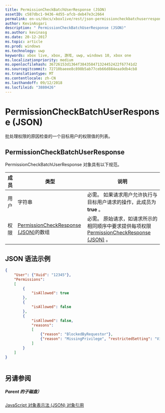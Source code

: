 ```yaml
---
title: PermissionCheckBatchUserResponse (JSON)
assetID: c587dbc1-9436-4d55-afcb-deb47e3c2664
permalink: en-us/docs/xboxlive/rest/json-permissioncheckbatchuserresponse.html
author: KevinAsgari
description: " PermissionCheckBatchUserResponse (JSON)"
ms.author: kevinasg
ms.date: 20-12-2017
ms.topic: article
ms.prod: windows
ms.technology: uwp
keywords: xbox live, xbox, 游戏, uwp, windows 10, xbox one
ms.localizationpriority: medium
ms.openlocfilehash: 36726153d1364f384358471324452422f67741d2
ms.sourcegitcommit: 72710baeee8c898b5ab77ceb66d884eaa9db4cb8
ms.translationtype: MT
ms.contentlocale: zh-CN
ms.lasthandoff: 09/12/2018
ms.locfileid: "3880426"
---
```

# <a name="permissioncheckbatchuserresponse-json"></a>PermissionCheckBatchUserResponse (JSON)
批处理权限的原因检查的一个目标用户的权限值的列表。 
<a id="ID4EN"></a>

 
## <a name="permissioncheckbatchuserresponse"></a>PermissionCheckBatchUserResponse
 
PermissionCheckBatchUserResponse 对象具有以下规范。
 
| 成员| 类型| 说明| 
| --- | --- | --- | 
| 用户| 字符串| 必需。 如果请求用户允许执行与目标用户请求的操作，此成员为<b>true</b> 。| 
| 权限| [PermissionCheckResponse (JSON)](json-permissioncheckresponse.md)的数组| 必需。 原始请求，如请求所示的相同顺序中要求提供每项权限[PermissionCheckResponse (JSON)](json-permissioncheckresponse.md) 。| 
  
<a id="ID4E4B"></a>

 
## <a name="sample-json-syntax"></a>JSON 语法示例
 

```json
{
    "User": {"Xuid": "12345"},
    "Permissions":
    [
        {
            "isAllowed": true
        },
        {
            "isAllowed": false
        },
        {
            "isAllowed": false,
            "reasons":
            [
                {"reason": "BlockedByRequestor"},
                {"reason": "MissingPrivilege", "restrictedSetting": "VideoCommunications"}
            ]
        }
    ]
}
    
```

  
<a id="ID4EGC"></a>

 
## <a name="see-also"></a>另请参阅
 
<a id="ID4EIC"></a>

 
##### <a name="parent"></a>Parent 的子磁盘） 

[JavaScript 对象表示法 (JSON) 对象引用](atoc-xboxlivews-reference-json.md)

   